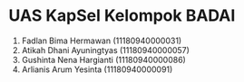 # UAS KapSel Kelompok BADAI
1. Fadlan Bima Hermawan (11180940000031)
2. Atikah Dhani Ayuningtyas (11180940000057)
3. Gushinta Nena Hargianti (11180940000086)
4. Arlianis Arum Yesinta (11180940000091)
